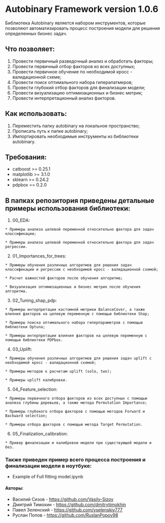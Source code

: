 # Autobinary Framework version 1.0.6

Библиотека Autobinary является набором инструментов, которые позволяют автоматизировать процесс построения модели для решения определенных бизнес задач.

## Что позволяет:

  1. Провести первичный разведочный анализ и обработать факторы;
  2. Провести первичный отбор факторов из всех доступных;
  3. Провести первичное обучение по необходимой кросс - валидационной схеме;
  4. Провести поиск оптимального набора гиперапатмеров;
  5. Провести глубокий отбор факторов для финализации модели;
  6. Провести визуализацию оптимизационных и бизнес метрик;
  7. Провести интерпретационный анализ факторов.

## Как использовать:

  1. Переместить папку autobinary на локальное пространство;
  2. Прописать путь к папке autobinary;
  3. Импортировать необходимые инструменты из библиотеки autobinary.

## Требования:
  * catboost >= 0.25.1
  * matplotlib >= 3.1.0
  * sklearn >= 0.24.2
  * pdpbox == 0.2.0

## В папках репозитория приведены детальные примеры использования библиотеки:

  1. 00_EDA:

    * Примеры анализа целевой переменной относительно фактора для задач классификации;

    * Примеры анализа целевой переменной относительно фактора для задач регрессии.

  2. 01_Importances_for_trees:

    * Примеры обучения различных алгоритмов для решения задач классификации и регрессии с необходимой кросс - валидационной схемой;

    * Расчет важностей факторов после обучения алгоритма;

    * Визуализация оптимизационных и бизнес метрик после обучения алгоритма.

  3. 02_Tuning_shap_pdp:

    * Примеры интерпретации кастомной метрики BalanceCover, а также влияния факторов на целевую переменную с помощью библиотеки Shap;

    * Примеры поиска оптимального набора гиперпараметров с помощью библиотеки Optuna;

    * Примеры интерпретации влияния факторов на целевую переменную с помощью библиотеки PDPbox.

  4. 03_Uplift:

    * Примеры обучения различных алгоритмов для решения задач uplift с необходимой кросс - валидационной схемой;

    * Примеры методов к расчетам uplift (solo, two);

    * Примеры uplift калибровки.

  5. 04_Feature_selection:

    * Примеры первичного отбора факторов из всех доступных с помощью анализа глубины деревьев, а также метода Permutation Importance;

    * Примеры глубокого отбора факторов с помощью методов Forward и Backward selection;

    * Примеры отбора факторов с помощью метода Target Permutation.

  6. 05_Finalization_calibration:

    * Привер финализации и калибровки модели при существующей модели и без.

### Также приведен пример всего процесса построения и финализации модели в ноутбуке:
* Example of Full fitting model.ipynb

#### Авторы:
* Василий Сизов - https://github.com/Vasily-Sizov
* Дмитрий Тимохин - https://github.com/dmitrytimokhin
* Павел Зеленский - https://github.com/vselenskiy777
* Руслан Попов - https://github.com/RuslanPopov98
